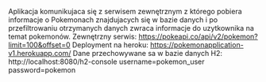 Aplikacja komunikujaca się z serwisem zewnętrznym z którego pobiera informacje o Pokemonach znajdujacych się w bazie danych i po przefiltrowaniu otrzymanych danych zwraca informacje do uzytkownika  na temat pokemonów.
Zewnętrzny serwis: https://pokeapi.co/api/v2/pokemon?limit=100&offset=0
Deployment na heroku: https://pokemonapplication-v1.herokuapp.com/
Dane przechowywane sa w bazie danych H2: http://localhost:8080/h2-console
username=pokemon_user
password=pokemon


